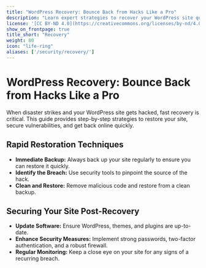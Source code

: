 ```yaml
---
title: "WordPress Recovery: Bounce Back from Hacks Like a Pro"
description: "Learn expert strategies to recover your WordPress site quickly after a hack or breach. Restore your site, secure it, and prevent future incidents."
license: '[CC BY-ND 4.0](https://creativecommons.org/licenses/by-nd/4.0)'
show_on_frontpage: true
title_short: "Recovery"
weight: 80
icon: "life-ring"
aliases: ['/security/recovery/']
---
```


# WordPress Recovery: Bounce Back from Hacks Like a Pro

When disaster strikes and your WordPress site gets hacked, fast recovery is critical. This guide provides step-by-step strategies to restore your site, secure vulnerabilities, and get back online quickly.

## Rapid Restoration Techniques
- **Immediate Backup:** Always back up your site regularly to ensure you can restore it quickly.
- **Identify the Breach:** Use security tools to pinpoint the source of the hack.
- **Clean and Restore:** Remove malicious code and restore from a clean backup.

## Securing Your Site Post-Recovery
- **Update Software:** Ensure WordPress, themes, and plugins are up-to-date.
- **Enhance Security Measures:** Implement strong passwords, two-factor authentication, and a robust firewall.
- **Regular Monitoring:** Keep a close eye on your site for any signs of a recurring breach.